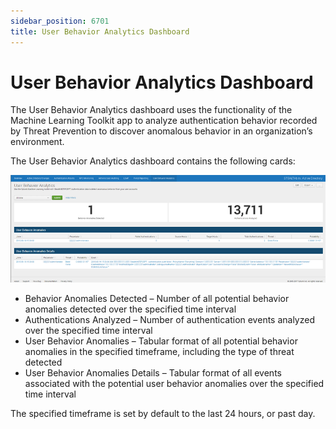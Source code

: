```yaml
---
sidebar_position: 6701
title: User Behavior Analytics Dashboard
---
```


# User Behavior Analytics Dashboard

The User Behavior Analytics dashboard uses the functionality of the Machine Learning Toolkit app to analyze authentication behavior recorded by Threat Prevention to discover anomalous behavior in an organization’s environment.

The User Behavior Analytics dashboard contains the following cards:

![User Behavior Analytics Dashboard](../../../../../../../../static/images/ThreatPrevention_7.5/Content/Resources/Images/ThreatPrevention/SIEM/Splunk/UserBehaviorAnalytics.png "User Behavior Analytics Dashboard")

* Behavior Anomalies Detected – Number of all potential behavior anomalies detected over the specified time interval
* Authentications Analyzed – Number of authentication events analyzed over the specified time interval
* User Behavior Anomalies – Tabular format of all potential behavior anomalies in the specified timeframe, including the type of threat detected
* User Behavior Anomalies Details – Tabular format of all events associated with the potential user behavior anomalies over the specified time interval

The specified timeframe is set by default to the last 24 hours, or past day.